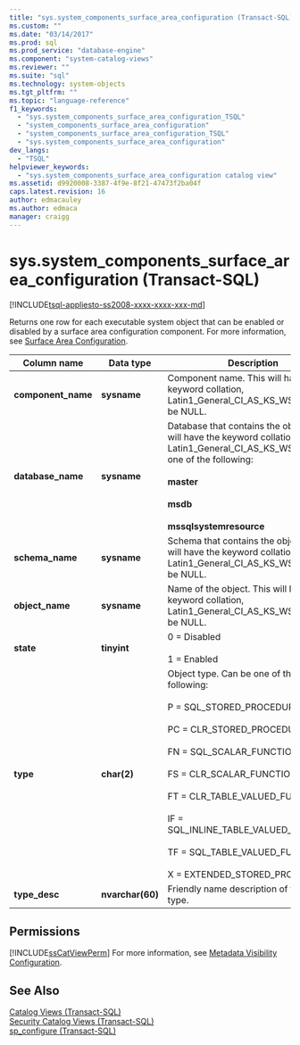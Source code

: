 ```yaml
---
title: "sys.system_components_surface_area_configuration (Transact-SQL) | Microsoft Docs"
ms.custom: ""
ms.date: "03/14/2017"
ms.prod: sql
ms.prod_service: "database-engine"
ms.component: "system-catalog-views"
ms.reviewer: ""
ms.suite: "sql"
ms.technology: system-objects
ms.tgt_pltfrm: ""
ms.topic: "language-reference"
f1_keywords: 
  - "sys.system_components_surface_area_configuration_TSQL"
  - "system_components_surface_area_configuration"
  - "system_components_surface_area_configuration_TSQL"
  - "sys.system_components_surface_area_configuration"
dev_langs: 
  - "TSQL"
helpviewer_keywords: 
  - "sys.system_components_surface_area_configuration catalog view"
ms.assetid: d9920008-3387-4f9e-8f21-47473f2ba04f
caps.latest.revision: 16
author: edmacauley
ms.author: edmaca
manager: craigg
---
```

# sys.system_components_surface_area_configuration (Transact-SQL)
[!INCLUDE[tsql-appliesto-ss2008-xxxx-xxxx-xxx-md](../../includes/tsql-appliesto-ss2008-xxxx-xxxx-xxx-md.md)]

  Returns one row for each executable system object that can be enabled or disabled by a surface area configuration component. For more information, see [Surface Area Configuration](../../relational-databases/security/surface-area-configuration.md).  
  
|Column name|Data type|Description|  
|-----------------|---------------|-----------------|  
|**component_name**|**sysname**|Component name. This will have the keyword collation, Latin1_General_CI_AS_KS_WS. Cannot be NULL.|  
|**database_name**|**sysname**|Database that contains the object. This will have the keyword collation, Latin1_General_CI_AS_KS_WS. Must be one of the following:<br /><br /> **master**<br /><br /> **msdb**<br /><br /> **mssqlsystemresource**|  
|**schema_name**|**sysname**|Schema that contains the object. This will have the keyword collation, Latin1_General_CI_AS_KS_WS. Cannot be NULL.|  
|**object_name**|**sysname**|Name of the object. This will have the keyword collation, Latin1_General_CI_AS_KS_WS. Cannot be NULL.|  
|**state**|**tinyint**|0 = Disabled<br /><br /> 1 = Enabled|  
|**type**|**char(2)**|Object type. Can be one of the following:<br /><br /> P = SQL_STORED_PROCEDURE<br /><br /> PC = CLR_STORED_PROCEDURE<br /><br /> FN = SQL_SCALAR_FUNCTION<br /><br /> FS = CLR_SCALAR_FUNCTION<br /><br /> FT = CLR_TABLE_VALUED_FUNCTION<br /><br /> IF = SQL_INLINE_TABLE_VALUED_FUNCTION<br /><br /> TF = SQL_TABLE_VALUED_FUNCTION<br /><br /> X = EXTENDED_STORED_PROCEDURE|  
|**type_desc**|**nvarchar(60)**|Friendly name description of the object type.|  
  
## Permissions  
 [!INCLUDE[ssCatViewPerm](../../includes/sscatviewperm-md.md)] For more information, see [Metadata Visibility Configuration](../../relational-databases/security/metadata-visibility-configuration.md).  
  
## See Also  
 [Catalog Views &#40;Transact-SQL&#41;](../../relational-databases/system-catalog-views/catalog-views-transact-sql.md)   
 [Security Catalog Views &#40;Transact-SQL&#41;](../../relational-databases/system-catalog-views/security-catalog-views-transact-sql.md)   
 [sp_configure &#40;Transact-SQL&#41;](../../relational-databases/system-stored-procedures/sp-configure-transact-sql.md)  
  
  
